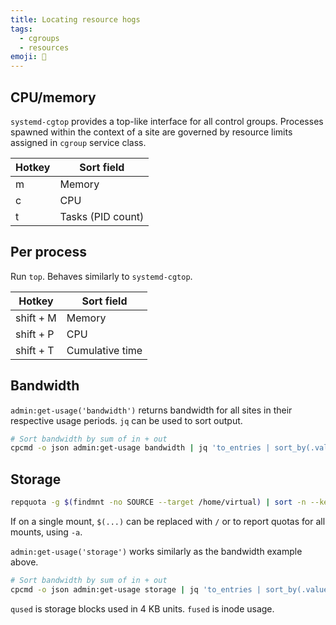 ```yaml
---
title: Locating resource hogs
tags:
  - cgroups
  - resources
emoji: 🐷
---
```


## CPU/memory

`systemd-cgtop` provides a top-like interface for all control groups. Processes spawned within the context of a site are governed by resource limits assigned in `cgroup` service class.

| Hotkey | Sort field        |
| ------ | ----------------- |
| m      | Memory            |
| c      | CPU               |
| t      | Tasks (PID count) |

## Per process

Run `top`. Behaves similarly to `systemd-cgtop`.

| Hotkey    | Sort field      |
| --------- | --------------- |
| shift + M | Memory          |
| shift + P | CPU             |
| shift + T | Cumulative time |

## Bandwidth

`admin:get-usage('bandwidth')` returns bandwidth for all sites in their respective usage periods. `jq` can be used to sort output.

```bash
# Sort bandwidth by sum of in + out
cpcmd -o json admin:get-usage bandwidth | jq 'to_entries | sort_by(.value.sum)'
```

## Storage

```bash
repquota -g $(findmnt -no SOURCE --target /home/virtual) | sort -n --key=3
```

If on a single mount, `$(...)` can be replaced with `/` or to report quotas for all mounts, using `-a`.

`admin:get-usage('storage')` works similarly as the bandwidth example above.

```bash
# Sort bandwidth by sum of in + out
cpcmd -o json admin:get-usage storage | jq 'to_entries | sort_by(.value.qused)'
```

`qused` is storage blocks used in 4 KB units. `fused` is inode usage.
